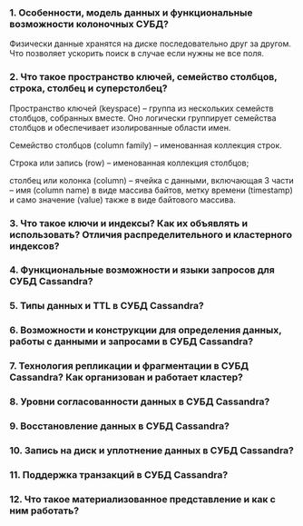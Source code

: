 ### 1. Особенности, модель данных и функциональные возможности колоночных СУБД?
Физически данные хранятся на диске последовательно друг за другом. Что позволяет ускорить поиск в случае если нужны не все поля.
### 2. Что такое пространство ключей, семейство столбцов, строка, столбец и суперстолбец?
Пространство ключей (keyspace) – группа из нескольких семейств столбцов, собранных вместе. Оно логически группирует семейства столбцов и обеспечивает изолированные области имен.

Семейство столбцов (column family) – именованная коллекция строк.

Строка или запись (row) – именованная коллекция столбцов;

столбец или колонка (column) – ячейка с данными, включающая 3 части – имя (column name) в виде массива байтов, метку времени (timestamp) и само значение (value) также в виде байтового массива.
### 3. Что такое ключи и индексы? Как их объявлять и использовать? Отличия распределительного и кластерного индексов?
### 4. Функциональные возможности и языки запросов для СУБД Cassandra?
### 5. Типы данных и TTL в СУБД Cassandra?
### 6. Возможности и конструкции для определения данных, работы с данными и запросами в СУБД Cassandra?
### 7. Технология репликации и фрагментации в СУБД Cassandra? Как организован и работает кластер?
### 8. Уровни согласованности данных в СУБД Cassandra?
### 9. Восстановление данных в СУБД Cassandra?
### 10. Запись на диск и уплотнение данных в СУБД Cassandra?
### 11. Поддержка транзакций в СУБД Cassandra?
### 12. Что такое материализованное представление и как с ним работать?